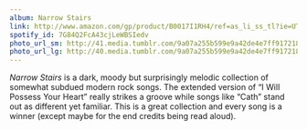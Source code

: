 ```yaml
---
album: Narrow Stairs
link: http://www.amazon.com/gp/product/B0017I1RH4/ref=as_li_ss_tl?ie=UTF8&amp;camp=1789&amp;creative=390957&amp;creativeASIN=B0017I1RH4&amp;linkCode=as2&amp;tag=besalbintheun-20
spotify_id: 7G84Q2FcA43cjLeWBSIedv
photo_url_sm: http://41.media.tumblr.com/9a07a255b599e9a42de4e7ff9172180f/tumblr_mt0pykDSto1rsqbe7o1_100.jpg
photo_url_lg: http://40.media.tumblr.com/9a07a255b599e9a42de4e7ff9172180f/tumblr_mt0pykDSto1rsqbe7o1_400.jpg
---
```

*Narrow Stairs* is a dark, moody but surprisingly melodic collection of somewhat subdued modern rock songs. The extended version of “I Will Possess Your Heart” really strikes a groove while songs like “Cath” stand out as different yet familiar. This is a great collection and every song is a winner (except maybe for the end credits being read aloud). 